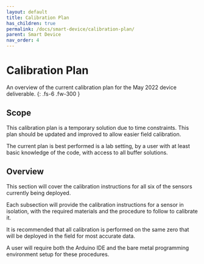 ```yaml
---
layout: default
title: Calibration Plan
has_children: true
permalink: /docs/smart-device/calibration-plan/
parent: Smart Device
nav_order: 4
---
```


# Calibration Plan

An overview of the current calibration plan for the May 2022 device deliverable.
{: .fs-6 .fw-300 }

## Scope

This calibration plan is a temporary solution due to time constraints. This plan should be updated and improved to allow easier field calibration.

The current plan is best performed is a lab setting, by a user with at least basic knowledge of the code, with access to all buffer solutions.

## Overview

This section will cover the calibration instructions for all six of the sensors currently being deployed.

Each subsection will provide the calibration instructions for a sensor in isolation, with the required materials and the procedure to follow to calibrate it.

It is recommended that all calibration is performed on the same zero that will be deployed in the field for most accurate data.

A user will require both the Arduino IDE and the bare metal programming environment setup for these procedures.
